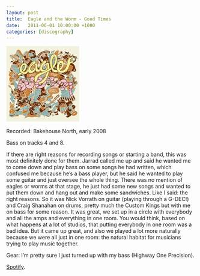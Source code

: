 ```yaml
---
layout: post
title:  Eagle and the Worm - Good Times
date:   2011-06-01 10:00:00 +1000
categories: [discography]
---
```


![](/assets/discography/good-times.jpg)

Recorded: Bakehouse North, early 2008

Bass on tracks 4 and 8.

If there are right reasons for recording songs or starting a band, this was most definitely done for them. Jarrad called me up and said he wanted me to come down and play bass on some songs he had written, which confused me because he’s a bass player, but he said he wanted to play some guitar and just oversee the whole thing. There was no mention of eagles or worms at that stage, he just had some new songs and wanted to put them down and hang out and make some sandwiches. Like I said: the right reasons. So it was Nick Vorrath on guitar (playing through a G-DEC!) and Craig Shanahan on drums, pretty much the Custom Kings but with me on bass for some reason. It was great, we set up in a circle with everybody and all the amps and everything in one room. You would think, based on what happens at a lot of studios, that putting everybody in one room was a bad idea. But it came up great, and also we played a lot more naturally because we were all just in one room: the natural habitat for musicians trying to play music together.

Gear: I’m pretty sure I just turned up with my bass (Highway One Precision).

[Spotify](https://open.spotify.com/album/0kCl0mrpbSx6LV0u0jbvKp?si=hhtjqwO-Q8yi_pQC_isiRg).